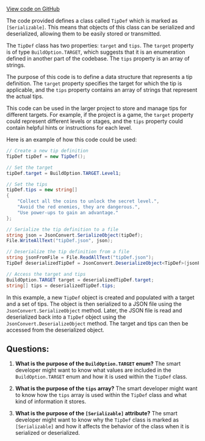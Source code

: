 [View code on GitHub](https://github.com/TieHaxJan/Brick-Force/Assembly-CSharp\TipDef.cs)

The code provided defines a class called `TipDef` which is marked as `[Serializable]`. This means that objects of this class can be serialized and deserialized, allowing them to be easily stored or transmitted.

The `TipDef` class has two properties: `target` and `tips`. The `target` property is of type `BuildOption.TARGET`, which suggests that it is an enumeration defined in another part of the codebase. The `tips` property is an array of strings.

The purpose of this code is to define a data structure that represents a tip definition. The `target` property specifies the target for which the tip is applicable, and the `tips` property contains an array of strings that represent the actual tips.

This code can be used in the larger project to store and manage tips for different targets. For example, if the project is a game, the `target` property could represent different levels or stages, and the `tips` property could contain helpful hints or instructions for each level.

Here is an example of how this code could be used:

```csharp
// Create a new tip definition
TipDef tipDef = new TipDef();

// Set the target
tipDef.target = BuildOption.TARGET.Level1;

// Set the tips
tipDef.tips = new string[]
{
    "Collect all the coins to unlock the secret level.",
    "Avoid the red enemies, they are dangerous.",
    "Use power-ups to gain an advantage."
};

// Serialize the tip definition to a file
string json = JsonConvert.SerializeObject(tipDef);
File.WriteAllText("tipDef.json", json);

// Deserialize the tip definition from a file
string jsonFromFile = File.ReadAllText("tipDef.json");
TipDef deserializedTipDef = JsonConvert.DeserializeObject<TipDef>(jsonFromFile);

// Access the target and tips
BuildOption.TARGET target = deserializedTipDef.target;
string[] tips = deserializedTipDef.tips;
```

In this example, a new `TipDef` object is created and populated with a target and a set of tips. The object is then serialized to a JSON file using the `JsonConvert.SerializeObject` method. Later, the JSON file is read and deserialized back into a `TipDef` object using the `JsonConvert.DeserializeObject` method. The target and tips can then be accessed from the deserialized object.
## Questions: 
 1. **What is the purpose of the `BuildOption.TARGET` enum?**
The smart developer might want to know what values are included in the `BuildOption.TARGET` enum and how it is used within the `TipDef` class.

2. **What is the purpose of the `tips` array?**
The smart developer might want to know how the `tips` array is used within the `TipDef` class and what kind of information it stores.

3. **What is the purpose of the `[Serializable]` attribute?**
The smart developer might want to know why the `TipDef` class is marked as `[Serializable]` and how it affects the behavior of the class when it is serialized or deserialized.
